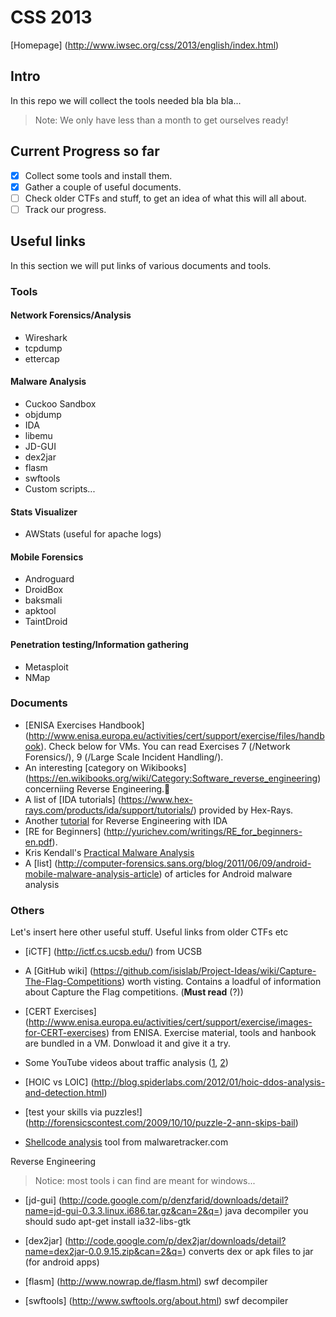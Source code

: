 # CSS 2013 #

[Homepage] (http://www.iwsec.org/css/2013/english/index.html)

## Intro ##

In this repo we will collect the tools needed bla bla bla...
>Note: We only have less than a month to get ourselves ready!

## Current Progress so far ##

 - [x] Collect some tools and install them.
 - [x] Gather a couple of useful documents.
 - [ ] Check older CTFs and stuff, to get an idea of what this will all about.
 - [ ] Track our progress.

## Useful links ##

In this section we will put links of various documents and tools. 

### Tools ###
  
#### Network Forensics/Analysis ####

  * Wireshark
  * tcpdump
  * ettercap

#### Malware Analysis ####

  * Cuckoo Sandbox
  * objdump
  * IDA
  * libemu
  * JD-GUI
  * dex2jar
  * flasm
  * swftools
  * Custom scripts...

#### Stats Visualizer ####

  * AWStats (useful for apache logs)

#### Mobile Forensics ####

  * Androguard
  * DroidBox
  * baksmali
  * apktool
  * TaintDroid

#### Penetration testing/Information gathering ####

  * Metasploit
  * NMap

### Documents ###

  * [ENISA Exercises Handbook] (http://www.enisa.europa.eu/activities/cert/support/exercise/files/handbook). Check below for VMs.
    You can read Exercises 7 (/Network Forensics/), 9 (/Large Scale Incident Handling/).
  * An interesting [category on Wikibooks] (https://en.wikibooks.org/wiki/Category:Software_reverse_engineering) concerniing Reverse
    Engineering.
  * A list of [IDA tutorials] (https://www.hex-rays.com/products/ida/support/tutorials/) provided by Hex-Rays.
  * Another [tutorial](securityxploded.com/reversing-basics-ida-pro.php) for Reverse Engineering with IDA
  * [RE for Beginners] (http://yurichev.com/writings/RE_for_beginners-en.pdf). 
  * Kris Kendall's [Practical Malware Analysis](http://www.blackhat.com/presentations/bh-dc-07/Kendall_McMillan/Paper/bh-dc-07-Kendall_McMillan-WP.pdf)
  * A [list] (http://computer-forensics.sans.org/blog/2011/06/09/android-mobile-malware-analysis-article) of articles for Android malware analysis

### Others ###

Let's insert here other useful stuff. Useful links from older CTFs etc

 * [iCTF] (http://ictf.cs.ucsb.edu/) from UCSB
 * A [GitHub wiki] (https://github.com/isislab/Project-Ideas/wiki/Capture-The-Flag-Competitions) worth visting.
   Contains a loadful of information about Capture the Flag competitions. (**Must read** (?))
 * [CERT Exercises] (http://www.enisa.europa.eu/activities/cert/support/exercise/images-for-CERT-exercises) from ENISA.
   Exercise material, tools and hanbook are bundled in a VM. Donwload it and give it a try.
 * Some YouTube videos about traffic analysis ([1](https://www.youtube.com/watch?v=U0QABcTD-xc), [2](https://www.youtube.com/watch?v=UXAHvwouk6Q))

 * [HOIC vs LOIC] (http://blog.spiderlabs.com/2012/01/hoic-ddos-analysis-and-detection.html)
 * [test your skills via puzzles!] (http://forensicscontest.com/2009/10/10/puzzle-2-ann-skips-bail)
 * [Shellcode analysis](http://www.malwaretracker.com/shellcode.php) tool from malwaretracker.com

Reverse Engineering 

>Notice: most tools i can find are meant for windows...

 * [jd-gui] (http://code.google.com/p/denzfarid/downloads/detail?name=jd-gui-0.3.3.linux.i686.tar.gz&can=2&q=) 
	java decompiler you should sudo apt-get install ia32-libs-gtk

 * [dex2jar] (http://code.google.com/p/dex2jar/downloads/detail?name=dex2jar-0.0.9.15.zip&can=2&q=) 
	converts dex or apk files to jar (for android apps)

 * [flasm] (http://www.nowrap.de/flasm.html) swf decompiler 

 * [swftools] (http://www.swftools.org/about.html) swf decompiler
